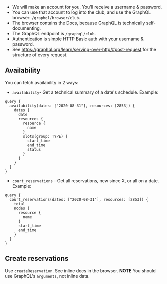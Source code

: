 - We will make an account for you. You'll receive a username & password.
- You can use that account to log into the club, and use the GraphQL browser: `/graphql/browser/club`.
- The browser contains the Docs, because GraphQL is technically self-documenting.
- The GraphQL endpoint is `/graphql/club`.
- Authentication is simple HTTP Basic auth with your username & password.
- See https://graphql.org/learn/serving-over-http/#post-request for the structure of every request.

## Availability

You can fetch availability in 2 ways:

- `availability`- Get a technical summary of a date's schedule. Example:

```
query {
  availability(dates: ["2020-08-31"], resources: [2853]) {
    dates {
      date
      resources {
        resource {
          name
        }
        slots(group: TYPE) {
          start_time
          end_time
          status
        }
      }
    }
  }
}
```

- `court_reservations` - Get all reservations, new since X, or all on a date. Example:

```
query {
  court_reservations(dates: ["2020-08-31"], resources: [2853]) {
    total
    nodes {
      resource {
        name
      }
      start_time
      end_time
    }
  }
}
```

## Create reservations

Use `createReservation`. See inline docs in the browser. **NOTE** You should use GraphQL's `arguments`, not inline data.
